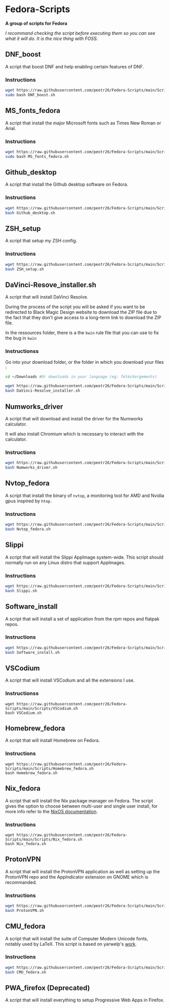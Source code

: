 # Fedora-Scripts 

**A group of scripts for Fedora**

*I recommand checking the script before executing them so you can see what it will do. It is the nice thing with FOSS.*

## DNF_boost

A script that boost DNF and help enabling certain features of DNF.

### Instructions

```bash
wget https://raw.githubusercontent.com/peotr26/Fedora-Scripts/main/Scripts/DNF_boost.sh  
sudo bash DNF_boost.sh
```

## MS_fonts_fedora

A script that install the major Microsoft fonts such as Times New Roman or Arial.

### Instructions

```bash
wget https://raw.githubusercontent.com/peotr26/Fedora-Scripts/main/Scripts/MS_fonts_fedora.sh  
sudo bash MS_fonts_fedora.sh
```

## Github_desktop

A script that install the Github desktop software on Fedora.

### Instructions

```bash
wget https://raw.githubusercontent.com/peotr26/Fedora-Scripts/main/Scripts/Github_desktop.sh  
bash Github_desktop.sh
```

## ZSH_setup

A script that setup my ZSH config.

### Instructions

```bash
wget https://raw.githubusercontent.com/peotr26/Fedora-Scripts/main/Scripts/ZSH_setup.sh  
bash ZSH_setup.sh
```

## DaVinci-Resove_installer.sh

A script that will install DaVinci Resolve.

During the process of the script you will be asked if you want to be redirected to Black Magic Design website to download the ZIP file due to the fact that they don't give access to a long-term link to download the ZIP file.

In the ressources folder, there is a the `kwin` rule file that you can use to fix the bug in `kwin`

### Instructionss

Go into your download folder, or the folder in which you download your files :
```bash
cd ~/Downloads #Or downloads in your language (eg: Téléchargements)
```

```bash
wget https://raw.githubusercontent.com/peotr26/Fedora-Scripts/main/Scripts/DaVinci-Resolve_installer.sh  
bash DaVinci-Resolve_installer.sh
```

## Numworks_driver

A script that will download and install the driver for the Numworks calculator.

It will also install Chromium which is necessary to interact with the calculator.

### Instructions

```bash
wget https://raw.githubusercontent.com/peotr26/Fedora-Scripts/main/Scripts/Numworks_driver.sh  
bash Numworks_driver.sh
```

## Nvtop_fedora

A script that install the binary of `nvtop`, a monitoring tool for AMD and Nvidia gpus inspired by `htop`.

### Instructions

```bash
wget https://raw.githubusercontent.com/peotr26/Fedora-Scripts/main/Scripts/Nvtop_fedora.sh
bash Nvtop_fedora.sh
```

## Slippi

A script that will install the Slippi AppImage system-wide. This script should normally run on any Linux distro that support AppImages.

### Instructions

```bash
wget https://raw.githubusercontent.com/peotr26/Fedora-Scripts/main/Scripts/Slippi.sh
bash Slippi.sh
```

## Software_install

A script that will install a set of application from the rpm repos and flatpak repos.

### Instructions

```bash
wget https://raw.githubusercontent.com/peotr26/Fedora-Scripts/main/Scripts/Software_install.sh
bash Software_install.sh
```

## VSCodium

A script that will install VSCodium and all the extensions I use.

### Instructionss

```
wget https://raw.githubusercontent.com/peotr26/Fedora-Scripts/main/Scripts/VSCodium.sh
bash VSCodium.sh
```

## Homebrew_fedora

A script that will install Homebrew on Fedora.

### Instructions

```
wget https://raw.githubusercontent.com/peotr26/Fedora-Scripts/main/Scripts/Homebrew_fedora.sh
bash Homebrew_fedora.sh
```

## Nix_fedora

A script that will install the Nix package manager on Fedora. The script gives the option to choose between multi-user and single user install, for more info refer to the [NixOS documentation](https://nixos.org/download.html).

### Instructions

```
wget https://raw.githubusercontent.com/peotr26/Fedora-Scripts/main/Scripts/Nix_fedora.sh
bash Nix_fedora.sh
```

## ProtonVPN

A script that will install the ProtonVPN application as well as setting up the ProtonVPN repo and the AppIndicator extension on GNOME which is recommanded.

### Instructions

```bash
wget https://raw.githubusercontent.com/peotr26/Fedora-Scripts/main/Scripts/ProtonVPN.sh
bash ProtonVPN.sh
```

## CMU_fedora

A script that will install the suite of Computer Modern Unicode fonts, notably used by LaTeX. This script is based on yarwelp's [work](https://gist.github.com/yarwelp/392aa0daf6448eb6b05e).

### Instructions

```bash
wget https://raw.githubusercontent.com/peotr26/Fedora-Scripts/main/Scripts/CMU_fedora.sh
bash CMU_fedora.sh
```

## PWA_firefox (Deprecated)

A script that will install everything to setup Progressive Web Apps in Firefox.

